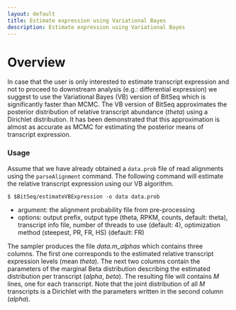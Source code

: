 ```yaml
---
layout: default
title: Estimate expression using Variational Bayes
description: Estimate expression using Variational Bayes
---
```


# Overview

In case that the user is only interested to estimate transcript expression and not to proceed to downstream analysis (e.g.: differential expression) we suggest to use the Variational Bayes (VB) version of BitSeq which is significantly faster than MCMC. The VB version of BitSeq approximates the posterior distribution of relative transcript abundance (*theta*) using a Dirichlet distribution. It has been demonstrated that this approximation is almost as accurate as MCMC for estimating the posterior means of transcript expression. 

### Usage

Assume that we have already obtained a `data.prob` file of read alignments using the `parseAlignment` command. The following command will estimate the relative transcript expression using our VB algorithm.

```
$ $BitSeq/estimateVBExpression -o data data.prob
```

 * argument: the alignment probability file from pre-processing
 * options: output prefix, output type (theta, RPKM, counts, default: theta), transcript info file, number of threads to use (default: 4), optimization method (steepest, PR, FR, HS) (default: FR)

The sampler produces the file *data.m_alphas* which contains three columns. The first one corresponds to the estimated relative transcript expression levels (mean *theta*). The next two columns contain the parameters of the marginal Beta distribution describing the estimated distribution per transcript (*alpha*, *beta*). The resulting file will contains *M* lines, one for each transcript. Note that the joint distribution of all *M* transcripts is a Dirichlet with the parameters written in the second column (*alpha*).
